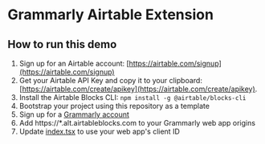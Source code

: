 # Grammarly Airtable Extension

## How to run this demo

1. Sign up for an Airtable account: [https://airtable.com/signup](https://airtable.com/signup)
2. Get your Airtable API Key and copy it to your clipboard: [https://airtable.com/create/apikey](https://airtable.com/create/apikey).
3. Install the Airtable Blocks CLI: `npm install -g @airtable/blocks-cli`
4. Bootstrap your project using this repository as a template
5. Sign up for a [Grammarly account](https://www.grammarly.com/signup?pageStyle=developer)
6. Add https://\*.alt.airtableblocks.com to your Grammarly web app origins
7. Update [index.tsx](./frontend/index.tsx) to use your web app's client ID

